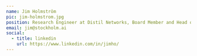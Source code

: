 ```yaml
---
name: Jim Holmström
pic: jim-holmstrom.jpg
position: Research Engineer at Distil Networks, Board Member and Head of IT of Stockholm AI
email: jim@stockholm.ai
social:
  - title: linkedin
    url: https://www.linkedin.com/in/jimho/
---
```

